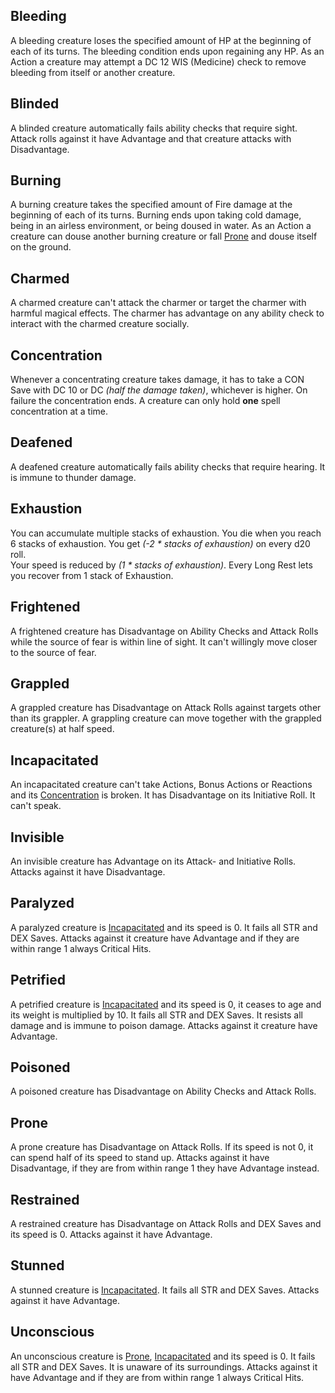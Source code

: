 
## Bleeding
A bleeding creature loses the specified amount of HP at the beginning of each of its turns.
The bleeding condition ends upon regaining any HP.
As an Action a creature may attempt a DC 12 WIS (Medicine) check to remove bleeding from itself or another creature.
## Blinded
A blinded creature automatically fails ability checks that require sight.
Attack rolls against it have Advantage and that creature attacks with Disadvantage.
## Burning
A burning creature takes the specified amount of Fire damage at the beginning of each of its turns.
Burning ends upon taking cold damage, being in an airless environment, or being doused in water.
As an Action a creature can douse another burning creature or fall [Prone](conditions.md#prone) and douse itself on the ground.
## Charmed
A charmed creature can't attack the charmer or target the charmer with harmful magical effects.
The charmer has advantage on any ability check to interact with the charmed creature socially.
## Concentration
Whenever a concentrating creature takes damage, it has to take a CON Save with DC 10 or DC *(half the damage taken)*, whichever is higher. On failure the concentration ends.
A creature can only hold **one** spell concentration at a time.
## Deafened
A deafened creature automatically fails ability checks that require hearing.
It is immune to thunder damage.
## Exhaustion
You can accumulate multiple stacks of exhaustion.
You die when you reach 6 stacks of exhaustion.
You get *(-2 * stacks of exhaustion)* on every d20 roll.  
Your speed is reduced by *(1 * stacks of exhaustion)*.
Every Long Rest lets you recover from 1 stack of Exhaustion.
## Frightened
A frightened creature has Disadvantage on Ability Checks and Attack Rolls while the source of fear is within line of sight.
It can't willingly move closer to the source of fear.
## Grappled
A grappled creature has Disadvantage on Attack Rolls against targets other than its grappler.
A grappling creature can move together with the grappled creature(s) at half speed.
## Incapacitated
An incapacitated creature can't take Actions, Bonus Actions or Reactions and its [Concentration](conditions.md#concentration) is broken.
It has Disadvantage on its Initiative Roll.
It can't speak.
## Invisible
An invisible creature has Advantage on its Attack- and Initiative Rolls.
Attacks against it have Disadvantage.
## Paralyzed
A paralyzed creature is [Incapacitated](conditions.md#incapacitated) and its speed is 0.
It fails all STR and DEX Saves.
Attacks against it creature have Advantage and if they are within range 1 always Critical Hits.
## Petrified
A petrified creature is [Incapacitated](conditions.md#incapacitated) and its speed is 0, it ceases to age and its weight is multiplied by 10.
It fails all STR and DEX Saves.
It resists all damage and is immune to poison damage.
Attacks against it creature have Advantage.
## Poisoned
A poisoned creature has Disadvantage on Ability Checks and Attack Rolls. 
## Prone
A prone creature has Disadvantage on Attack Rolls.
If its speed is not 0, it can spend half of its speed to stand up.
Attacks against it have Disadvantage, if they are from within range 1 they have Advantage instead.
## Restrained
A restrained creature has Disadvantage on Attack Rolls and DEX Saves and its speed is 0.
Attacks against it have Advantage.
## Stunned
A stunned creature is [Incapacitated](conditions.md#incapacitated).
It fails all STR and DEX Saves.
Attacks against it have Advantage.
## Unconscious
An unconscious creature is [Prone](conditions.md#prone), [Incapacitated](conditions.md#incapacitated) and its speed is 0.
It fails all STR and DEX Saves.
It is unaware of its surroundings.
Attacks against it have Advantage and if they are from within range 1 always Critical Hits.